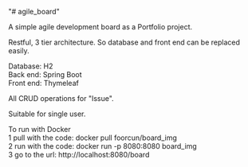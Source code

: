 "# agile_board" 

A simple agile development board as a Portfolio project.

Restful, 3 tier architecture. 
So database and front end can be replaced easily.

Database: H2 <br>
Back end: Spring Boot <br>
Front end: Thymeleaf <br>

All CRUD operations for "Issue". <br>

Suitable for single user. <br>


To run with Docker <br>
1 pull with the code: docker pull foorcun/board_img <br>
2 run with the code: docker run -p 8080:8080 board_img <br>
3 go to the url: http://localhost:8080/board <br>


